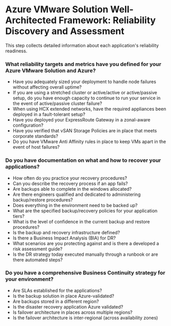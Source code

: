 # Azure VMware Solution Well-Architected Framework: Reliability Discovery and Assessment
This step collects detailed information about each application's reliability readiness. 

### What reliability targets and metrics have you defined for your Azure VMware Solution and Azure?

- Have you adequately sized your deployment to handle node failures without affecting overall uptime?
- If you are using a stretched cluster or active/active or active/passive setup, do you have enough capacity to continue to run your service in the event of active/passive cluster failure?
- When using HCX extended networks, have the required appliances been deployed in a fault-tolerant setup?
- Have you deployed your ExpressRoute Gateway in a zonal-aware configuration?
- Have you verified that vSAN Storage Policies are in place that meets corporate standards?
- Do you have VMware Anti Affinity rules in place to keep VMs apart in the event of host failures?

### Do you have documentation on what and how to recover your applications?
- How often do you practice your recovery procedures?  
- Can you describe the recovery process if an app fails?  
- Are backups able to complete in the windows allocated?
- Are there engineers qualified and dedicated to administering backup/restore procedures?
- Does everything in the environment need to be backed up?
- What are the specified backup/recovery policies for your application tiers?
- What is the level of confidence in the current backup and restore procedures?
- Is the backup and recovery infrastructure defined?
- Is there a Business Impact Analysis (BIA) for DR?
- What scenarios are you protecting against and is there a developed a risk assessment guide? 
- Is the DR strategy today executed manually through a runbook or are there automated steps?

### Do you have a comprehensive Business Continuity strategy for your environment?

- Are SLAs established for the applications? 
- Is the backup solution in place Azure-validated?
- Are backups stored in a different region?
- Is the disaster recovery application Azure validated?
- Is failover architecture in places across multiple regions?
- Is the failover architecture is inter-regional (across availability zones)
